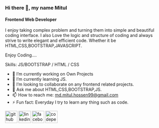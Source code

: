 ### Hi there 👋, my name Mitul
#### Frontend Web Developer
I enjoy taking complex problem and turning them into simple and beautiful coding interface. I also Love the logic and structure of coding and always strive to write elegant and efficient code. Whether it be HTML,CSS,BOOTSTRAP,JAVASCRIPT.

Enjoy Coding.... 

Skills:  JS/BOOTSTRAP / HTML / CSS

- 🔭 I’m currently working on Own Projects 
- 🌱 I’m currently learning JS. 
- 👯 I’m looking to collaborate on any frontend related projects. 
- 💬 Ask me about HTML,CSS,BOOTSTRAP,JS. 
- 📫 How to reach me: md.mitul.hossen99@gmail.com 
- ⚡ Fun fact: Everyday I try to learn any thing such as code. 


[<img src='https://cdn.jsdelivr.net/npm/simple-icons@3.0.1/icons/github.svg' alt='github' height='40'>](https://github.com/mdmitulhossen)  [<img src='https://cdn.jsdelivr.net/npm/simple-icons@3.0.1/icons/linkedin.svg' alt='linkedin' height='40'>](https://www.linkedin.com/in/mitul99/)  [<img src='https://cdn.jsdelivr.net/npm/simple-icons@3.0.1/icons/facebook.svg' alt='facebook' height='40'>](https://www.facebook.com/mdmitul.hossen.568)  [<img src='https://cdn.jsdelivr.net/npm/simple-icons@3.0.1/icons/codepen.svg' alt='codepen' height='40'>](https://codepen.io/mdmitul99)  

